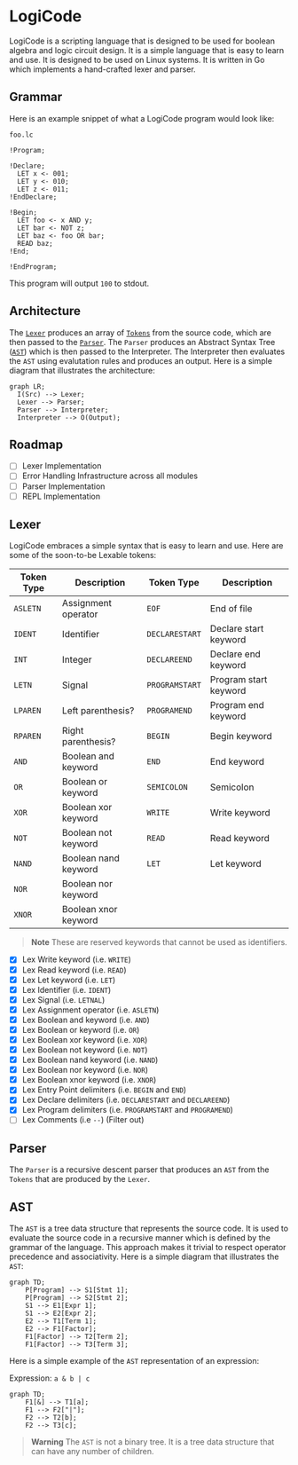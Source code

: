# LogiCode

LogiCode is a scripting language that is designed to be used for boolean algebra and logic circuit design. It is a simple language that is easy to learn and use. It is designed to be used on Linux systems. It is written in Go which implements a hand-crafted lexer and parser.

## Grammar

Here is an example snippet of what a LogiCode program would look like:

`foo.lc`

```
!Program;

!Declare;
  LET x <- 001;
  LET y <- 010;
  LET z <- 011;
!EndDeclare;

!Begin;
  LET foo <- x AND y;
  LET bar <- NOT z;
  LET baz <- foo OR bar;
  READ baz;
!End;

!EndProgram;
```

This program will output `100` to stdout.

## Architecture

The [`Lexer`](https://en.wikipedia.org/wiki/Lexical_analysis) produces an array of [`Tokens`](https://bits.netbeans.org/11.1/javadoc/org-netbeans-modules-lexer/index.html?org/netbeans/api/lexer/Token.html) from the source code, which are then passed to the [`Parser`](https://en.wikipedia.org/wiki/Parsing). The `Parser` produces an Abstract Syntax Tree ([`AST`](https://en.wikipedia.org/wiki/Abstract_syntax_tree)) which is then passed to the Interpreter. The Interpreter then evaluates the `AST` using evalutation rules and produces an output. Here is a simple diagram that illustrates the architecture:

```mermaid
graph LR;
  I(Src) --> Lexer;
  Lexer --> Parser;
  Parser --> Interpreter;
  Interpreter --> O(Output);
```

## Roadmap

-   [ ] Lexer Implementation
-   [ ] Error Handling Infrastructure across all modules
-   [ ] Parser Implementation
-   [ ] REPL Implementation

## Lexer

LogiCode embraces a simple syntax that is easy to learn and use.
Here are some of the soon-to-be Lexable tokens:

| Token Type | Description          | Token Type     | Description           |
| ---------- | -------------------- | -------------- | --------------------- |
| `ASLETN`   | Assignment operator  | `EOF`          | End of file           |
| `IDENT`    | Identifier           | `DECLARESTART` | Declare start keyword |
| `INT`      | Integer              | `DECLAREEND`   | Declare end keyword   |
| `LETN`     | Signal               | `PROGRAMSTART` | Program start keyword |
| `LPAREN`   | Left parenthesis?    | `PROGRAMEND`   | Program end keyword   |
| `RPAREN`   | Right parenthesis?   | `BEGIN`        | Begin keyword         |
| `AND`      | Boolean and keyword  | `END`          | End keyword           |
| `OR`       | Boolean or keyword   | `SEMICOLON`    | Semicolon             |
| `XOR`      | Boolean xor keyword  | `WRITE`        | Write keyword         |
| `NOT`      | Boolean not keyword  | `READ`         | Read keyword          |
| `NAND`     | Boolean nand keyword | `LET`          | Let keyword           |
| `NOR`      | Boolean nor keyword  |
| `XNOR`     | Boolean xnor keyword |

> **Note** These are reserved keywords that cannot be used as identifiers.

-   [x] Lex Write keyword (i.e. `WRITE`)
-   [x] Lex Read keyword (i.e. `READ`)
-   [x] Lex Let keyword (i.e. `LET`)
-   [x] Lex Identifier (i.e. `IDENT`)
-   [x] Lex Signal (i.e. `LETNAL`)
-   [x] Lex Assignment operator (i.e. `ASLETN`)
-   [x] Lex Boolean and keyword (i.e. `AND`)
-   [x] Lex Boolean or keyword (i.e. `OR`)
-   [x] Lex Boolean xor keyword (i.e. `XOR`)
-   [x] Lex Boolean not keyword (i.e. `NOT`)
-   [x] Lex Boolean nand keyword (i.e. `NAND`)
-   [x] Lex Boolean nor keyword (i.e. `NOR`)
-   [x] Lex Boolean xnor keyword (i.e. `XNOR`)
-   [x] Lex Entry Point delimiters (i.e. `BEGIN` and `END`)
-   [x] Lex Declare delimiters (i.e. `DECLARESTART` and `DECLAREEND`)
-   [x] Lex Program delimiters (i.e. `PROGRAMSTART` and `PROGRAMEND`)
-   [ ] Lex Comments (i.e `--`) (Filter out)

## Parser

The `Parser` is a recursive descent parser that produces an `AST` from the `Tokens` that are produced by the `Lexer`.

## AST

The `AST` is a tree data structure that represents the source code. It is used to evaluate the source code in a recursive manner which
is defined by the grammar of the language. This approach makes it trivial to respect operator precedence and associativity. Here is a simple diagram that illustrates the `AST`:

```mermaid
graph TD;
    P[Program] --> S1[Stmt 1];
    P[Program] --> S2[Stmt 2];
    S1 --> E1[Expr 1];
    S1 --> E2[Expr 2];
    E2 --> T1[Term 1];
    E2 --> F1[Factor];
    F1[Factor] --> T2[Term 2];
    F1[Factor] --> T3[Term 3];

```

Here is a simple example of the `AST` representation of an expression:

Expression: `a & b | c`

```mermaid
graph TD;
    F1[&] --> T1[a];
    F1 --> F2["|"];
    F2 --> T2[b];
    F2 --> T3[c];
```

> **Warning** The `AST` is not a binary tree. It is a tree data structure that can have any number of children.
